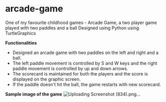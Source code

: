 # arcade-game

One of my favourite childhood games - Arcade Game, a two player game played with two paddles and a ball
Designed using Python using TurtleGraphics

**Functionalities**
  - Designed an arcade game with two paddles on the left and right and a ball.
  - The left paddle movement is controlled by S and W keys and the right paddle movement is controlled by up and down arrows.
  - The scorecard is maintained for both the players and the score is displayed on the graphic screen.
  - If the paddle doesn't hit the ball, the game restarts with new scorecard.

**Sample image of the game**
![Uploading Screenshot (834).png…]()
